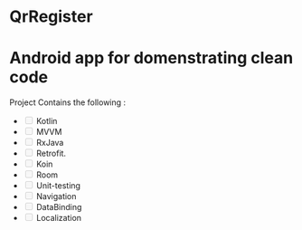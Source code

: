 # QrRegister

# Android app for domenstrating clean code 
<p>Project Contains the following :</p> 
 <ul class="contains-task-list">
 <li class="task-list-item"><input type="checkbox" id="" disabled="" class="task-list-item-checkbox"> Kotlin</li>
 <li class="task-list-item"><input type="checkbox" id="" disabled="" class="task-list-item-checkbox"> MVVM</li> 
 <li class="task-list-item"><input type="checkbox" id="" disabled="" class="task-list-item-checkbox"> RxJava</li> 
 <li class="task-list-item"><input type="checkbox" id="" disabled="" class="task-list-item-checkbox"> Retrofit.</li>
 <li class="task-list-item"><input type="checkbox" id="" disabled="" class="task-list-item-checkbox"> Koin</li>
 <li class="task-list-item"><input type="checkbox" id="" disabled="" class="task-list-item-checkbox"> Room</li>
 <li class="task-list-item"><input type="checkbox" id="" disabled="" class="task-list-item-checkbox"> Unit-testing</li>  
 
 <li class="task-list-item"><input type="checkbox" id="" disabled="" class="task-list-item-checkbox"> Navigation </li>
 <li class="task-list-item"><input type="checkbox" id="" disabled="" class="task-list-item-checkbox"> DataBinding </li>
 <li class="task-list-item"><input type="checkbox" id="" disabled="" class="task-list-item-checkbox"> Localization </li></ul>
 
 
